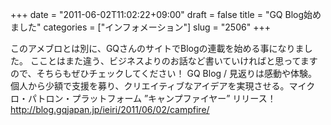 +++
date = "2011-06-02T11:02:22+09:00"
draft = false
title = "GQ Blog始めました"
categories = ["インフォメーション"]
slug = "2506"
+++

このアメブロとは別に、GQさんのサイトでBlogの連載を始める事になりました。
こことはまた違う、ビジネスよりのお話など書いていければと思ってますので、そちらもぜひチェックしてください！
GQ Blog / 見返りは感動や体験。個人から少額で支援を募り、クリエイティブなアイデアを実現させる。マイクロ・パトロン・プラットフォーム ”キャンプファイヤー” リリース！
<a href="http://blog.gqjapan.jp/ieiri/2011/06/02/campfire/" target="_blank">http://blog.gqjapan.jp/ieiri/2011/06/02/campfire/</a>
